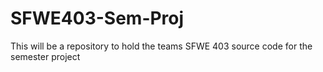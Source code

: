 # SFWE403-Sem-Proj
This will be a repository to hold the teams SFWE 403 source code for the semester project
